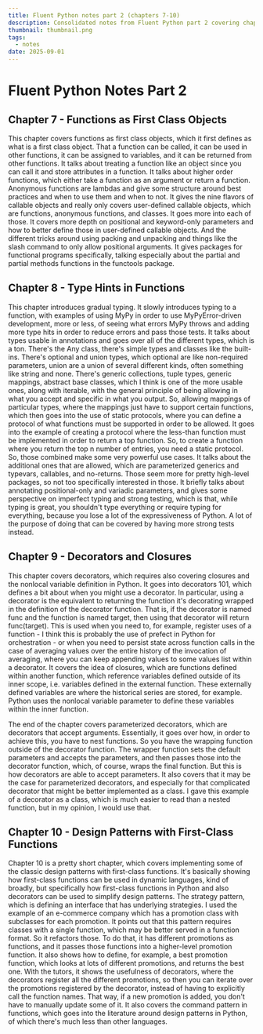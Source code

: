```yaml
---
title: Fluent Python notes part 2 (chapters 7-10)
description: Consolidated notes from Fluent Python part 2 covering chapters 7 through 10
thumbnail: thumbnail.png
tags:
  - notes
date: 2025-09-01
---
```


# Fluent Python Notes Part 2

## Chapter 7 - Functions as First Class Objects

This chapter covers functions as first class objects, which it first defines as what is a first class object. That a function can be called, it can be used in other functions, it can be assigned to variables, and it can be returned from other functions. It talks about treating a function like an object since you can call it and store attributes in a function. It talks about higher order functions, which either take a function as an argument or return a function. Anonymous functions are lambdas and give some structure around best practices and when to use them and when to not. It gives the nine flavors of callable objects and really only covers user-defined callable objects, which are functions, anonymous functions, and classes. It goes more into each of those. It covers more depth on positional and keyword-only parameters and how to better define those in user-defined callable objects. And the different tricks around using packing and unpacking and things like the slash command to only allow positional arguments. It gives packages for functional programs specifically, talking especially about the partial and partial methods functions in the functools package.

## Chapter 8 - Type Hints in Functions

This chapter introduces gradual typing. It slowly introduces typing to a function, with examples of using MyPy in order to use MyPyError-driven development, more or less, of seeing what errors MyPy throws and adding more type hits in order to reduce errors and pass those tests. It talks about types usable in annotations and goes over all of the different types, which is a ton. There's the Any class, there's simple types and classes like the built-ins. There's optional and union types, which optional are like non-required parameters, union are a union of several different kinds, often something like string and none. There's generic collections, tuple types, generic mappings, abstract base classes, which I think is one of the more usable ones, along with iterable, with the general principle of being allowing in what you accept and specific in what you output. So, allowing mappings of particular types, where the mappings just have to support certain functions, which then goes into the use of static protocols, where you can define a protocol of what functions must be supported in order to be allowed. It goes into the example of creating a protocol where the less-than function must be implemented in order to return a top function. So, to create a function where you return the top n number of entries, you need a static protocol. So, those combined make some very powerful use cases. It talks about the additional ones that are allowed, which are parameterized generics and typevars, callables, and no-returns. Those seem more for pretty high-level packages, so not too specifically interested in those. It briefly talks about annotating positional-only and variadic parameters, and gives some perspective on imperfect typing and strong testing, which is that, while typing is great, you shouldn't type everything or require typing for everything, because you lose a lot of the expressiveness of Python. A lot of the purpose of doing that can be covered by having more strong tests instead.

## Chapter 9 - Decorators and Closures

This chapter covers decorators, which requires also covering closures and the nonlocal variable definition in Python. It goes into decorators 101, which defines a bit about when you might use a decorator. In particular, using a decorator is the equivalent to returning the function it's decorating wrapped in the definition of the decorator function. That is, if the decorator is named func and the function is named target, then using that decorator will return func(target). This is used when you need to, for example, register uses of a function - I think this is probably the use of prefect in Python for orchestration - or when you need to persist state across function calls in the case of averaging values over the entire history of the invocation of averaging, where you can keep appending values to some values list within a decorator. It covers the idea of closures, which are functions defined within another function, which reference variables defined outside of its inner scope, i.e. variables defined in the external function. These externally defined variables are where the historical series are stored, for example. Python uses the nonlocal variable parameter to define these variables within the inner function.

The end of the chapter covers parameterized decorators, which are decorators that accept arguments. Essentially, it goes over how, in order to achieve this, you have to nest functions. So you have the wrapping function outside of the decorator function. The wrapper function sets the default parameters and accepts the parameters, and then passes those into the decorator function, which, of course, wraps the final function. But this is how decorators are able to accept parameters. It also covers that it may be the case for parameterized decorators, and especially for that complicated decorator that might be better implemented as a class. I gave this example of a decorator as a class, which is much easier to read than a nested function, but in my opinion, I would use that.

## Chapter 10 - Design Patterns with First-Class Functions

Chapter 10 is a pretty short chapter, which covers implementing some of the classic design patterns with first-class functions. It's basically showing how first-class functions can be used in dynamic languages, kind of broadly, but specifically how first-class functions in Python and also decorators can be used to simplify design patterns. The strategy pattern, which is defining an interface that has underlying strategies. I used the example of an e-commerce company which has a promotion class with subclasses for each promotion. It points out that this pattern requires classes with a single function, which may be better served in a function format. So it refactors those. To do that, it has different promotions as functions, and it passes those functions into a higher-level promotion function. It also shows how to define, for example, a best promotion function, which looks at lots of different promotions, and returns the best one. With the tutors, it shows the usefulness of decorators, where the decorators register all the different promotions, so then you can iterate over the promotions registered by the decorator, instead of having to explicitly call the function names. That way, if a new promotion is added, you don't have to manually update some of it. It also covers the command pattern in functions, which goes into the literature around design patterns in Python, of which there's much less than other languages.
